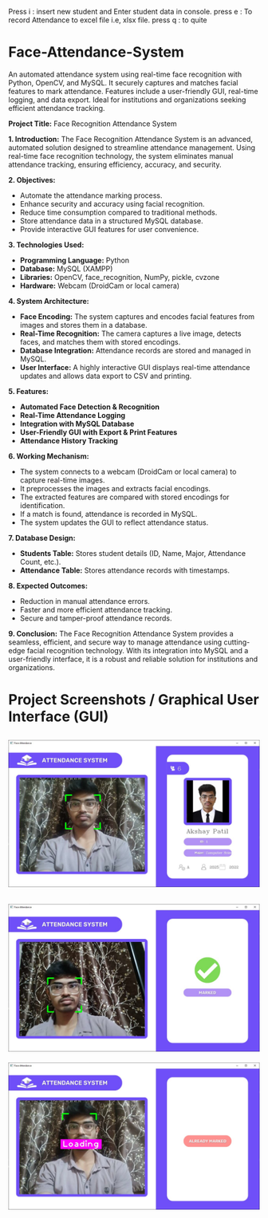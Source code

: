 
Press i : insert new student and Enter student data in console.
press e : To record Attendance to excel file i.e, xlsx file.
press q : to quite




# Face-Attendance-System
An automated attendance system using real-time face recognition with Python, OpenCV, and MySQL. It securely captures and matches facial features to mark attendance. Features include a user-friendly GUI, real-time logging, and data export. Ideal for institutions and organizations seeking efficient attendance tracking.


**Project Title:** Face Recognition Attendance System

**1. Introduction:**
The Face Recognition Attendance System is an advanced, automated solution designed to streamline attendance management. Using real-time face recognition technology, the system eliminates manual attendance tracking, ensuring efficiency, accuracy, and security.

**2. Objectives:**
- Automate the attendance marking process.
- Enhance security and accuracy using facial recognition.
- Reduce time consumption compared to traditional methods.
- Store attendance data in a structured MySQL database.
- Provide interactive GUI features for user convenience.

**3. Technologies Used:**
- **Programming Language:** Python
- **Database:** MySQL (XAMPP)
- **Libraries:** OpenCV, face_recognition, NumPy, pickle, cvzone
- **Hardware:** Webcam (DroidCam or local camera)

**4. System Architecture:**
- **Face Encoding:** The system captures and encodes facial features from images and stores them in a database.
- **Real-Time Recognition:** The camera captures a live image, detects faces, and matches them with stored encodings.
- **Database Integration:** Attendance records are stored and managed in MySQL.
- **User Interface:** A highly interactive GUI displays real-time attendance updates and allows data export to CSV and printing.

**5. Features:**
- **Automated Face Detection & Recognition**
- **Real-Time Attendance Logging**
- **Integration with MySQL Database**
- **User-Friendly GUI with Export & Print Features**
- **Attendance History Tracking**

**6. Working Mechanism:**
- The system connects to a webcam (DroidCam or local camera) to capture real-time images.
- It preprocesses the images and extracts facial encodings.
- The extracted features are compared with stored encodings for identification.
- If a match is found, attendance is recorded in MySQL.
- The system updates the GUI to reflect attendance status.

**7. Database Design:**
- **Students Table:** Stores student details (ID, Name, Major, Attendance Count, etc.).
- **Attendance Table:** Stores attendance records with timestamps.

**8. Expected Outcomes:**
- Reduction in manual attendance errors.
- Faster and more efficient attendance tracking.
- Secure and tamper-proof attendance records.

**9. Conclusion:**
The Face Recognition Attendance System provides a seamless, efficient, and secure way to manage attendance using cutting-edge facial recognition technology. With its integration into MySQL and a user-friendly interface, it is a robust and reliable solution for institutions and organizations.


# Project Screenshots / Graphical User Interface (GUI)

![attendance](https://github.com/xpatilakshay/Face-Attendance-System/blob/cc9013e83076c96a3b96a9037c9a68406db1484a/Face%20Attendance%20System/Face%20Attendance%20System%20Screenshots/1.jpeg)
------------------------------------------------------------------------------------------------------------------------------------------------------------------------------------------------
![attendance](https://github.com/xpatilakshay/Face-Attendance-System/blob/00c60dbe4d33bf0de78d54708ea815bf031c8d4e/Face%20Attendance%20System/Face%20Attendance%20System%20Screenshots/2.jpeg)
------------------------------------------------------------------------------------------------------------------------------------------------------------------------------------------------
![Attendance](https://github.com/xpatilakshay/Face-Attendance-System/blob/c6025481c4af6fa3555a97d2e0212c889632705f/Face%20Attendance%20System/Face%20Attendance%20System%20Screenshots/3.jpeg)
